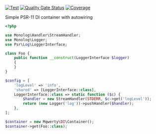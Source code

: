 [![Test](https://github.com/mqwerty/service-manager/workflows/Test/badge.svg)](https://github.com/mqwerty/service-manager/actions?query=workflow%3ATest)
[![Quality Gate Status](https://sonarcloud.io/api/project_badges/measure?project=mqwerty_dependency-injection&metric=alert_status)](https://sonarcloud.io/dashboard?id=mqwerty_dependency-injection)
[![Coverage](https://sonarcloud.io/api/project_badges/measure?project=mqwerty_dependency-injection&metric=coverage)](https://sonarcloud.io/dashboard?id=mqwerty_dependency-injection)

Simple PSR-11 DI container with autowiring

```php
<?php

use Monolog\Handler\StreamHandler;
use Monolog\Logger;
use Psr\Log\LoggerInterface;

class Foo {
    public function __construct(LoggerInterface $logger)
    {
    }
}

$config = [
    'logLevel' => 'info',
    'shared' => [LoggerInterface::class],
    LoggerInterface::class => static function ($c) {
        $handler = new StreamHandler(STDERR, $c->get('logLevel'));
        return (new Logger('log'))->pushHandler($handler);
    },
];

$container = new Mqwerty\DI\Container();
$container->get(Foo::class);
```
